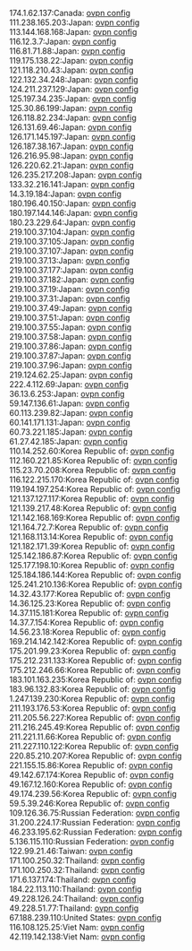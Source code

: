 174.1.62.137:Canada: [ovpn config](vpn/174_1_62_137.ovpn)  
111.238.165.203:Japan: [ovpn config](vpn/111_238_165_203.ovpn)  
113.144.168.168:Japan: [ovpn config](vpn/113_144_168_168.ovpn)  
116.12.3.7:Japan: [ovpn config](vpn/116_12_3_7.ovpn)  
116.81.71.88:Japan: [ovpn config](vpn/116_81_71_88.ovpn)  
119.175.138.22:Japan: [ovpn config](vpn/119_175_138_22.ovpn)  
121.118.210.43:Japan: [ovpn config](vpn/121_118_210_43.ovpn)  
122.132.34.248:Japan: [ovpn config](vpn/122_132_34_248.ovpn)  
124.211.237.129:Japan: [ovpn config](vpn/124_211_237_129.ovpn)  
125.197.34.235:Japan: [ovpn config](vpn/125_197_34_235.ovpn)  
125.30.86.199:Japan: [ovpn config](vpn/125_30_86_199.ovpn)  
126.118.82.234:Japan: [ovpn config](vpn/126_118_82_234.ovpn)  
126.131.69.46:Japan: [ovpn config](vpn/126_131_69_46.ovpn)  
126.171.145.197:Japan: [ovpn config](vpn/126_171_145_197.ovpn)  
126.187.38.167:Japan: [ovpn config](vpn/126_187_38_167.ovpn)  
126.216.95.98:Japan: [ovpn config](vpn/126_216_95_98.ovpn)  
126.220.62.21:Japan: [ovpn config](vpn/126_220_62_21.ovpn)  
126.235.217.208:Japan: [ovpn config](vpn/126_235_217_208.ovpn)  
133.32.216.141:Japan: [ovpn config](vpn/133_32_216_141.ovpn)  
14.3.19.184:Japan: [ovpn config](vpn/14_3_19_184.ovpn)  
180.196.40.150:Japan: [ovpn config](vpn/180_196_40_150.ovpn)  
180.197.144.146:Japan: [ovpn config](vpn/180_197_144_146.ovpn)  
180.23.229.64:Japan: [ovpn config](vpn/180_23_229_64.ovpn)  
219.100.37.104:Japan: [ovpn config](vpn/219_100_37_104.ovpn)  
219.100.37.105:Japan: [ovpn config](vpn/219_100_37_105.ovpn)  
219.100.37.107:Japan: [ovpn config](vpn/219_100_37_107.ovpn)  
219.100.37.13:Japan: [ovpn config](vpn/219_100_37_13.ovpn)  
219.100.37.177:Japan: [ovpn config](vpn/219_100_37_177.ovpn)  
219.100.37.182:Japan: [ovpn config](vpn/219_100_37_182.ovpn)  
219.100.37.19:Japan: [ovpn config](vpn/219_100_37_19.ovpn)  
219.100.37.31:Japan: [ovpn config](vpn/219_100_37_31.ovpn)  
219.100.37.49:Japan: [ovpn config](vpn/219_100_37_49.ovpn)  
219.100.37.51:Japan: [ovpn config](vpn/219_100_37_51.ovpn)  
219.100.37.55:Japan: [ovpn config](vpn/219_100_37_55.ovpn)  
219.100.37.58:Japan: [ovpn config](vpn/219_100_37_58.ovpn)  
219.100.37.86:Japan: [ovpn config](vpn/219_100_37_86.ovpn)  
219.100.37.87:Japan: [ovpn config](vpn/219_100_37_87.ovpn)  
219.100.37.96:Japan: [ovpn config](vpn/219_100_37_96.ovpn)  
219.124.62.25:Japan: [ovpn config](vpn/219_124_62_25.ovpn)  
222.4.112.69:Japan: [ovpn config](vpn/222_4_112_69.ovpn)  
36.13.6.253:Japan: [ovpn config](vpn/36_13_6_253.ovpn)  
59.147.136.61:Japan: [ovpn config](vpn/59_147_136_61.ovpn)  
60.113.239.82:Japan: [ovpn config](vpn/60_113_239_82.ovpn)  
60.141.171.131:Japan: [ovpn config](vpn/60_141_171_131.ovpn)  
60.73.221.185:Japan: [ovpn config](vpn/60_73_221_185.ovpn)  
61.27.42.185:Japan: [ovpn config](vpn/61_27_42_185.ovpn)  
110.14.252.60:Korea Republic of: [ovpn config](vpn/110_14_252_60.ovpn)  
112.160.221.85:Korea Republic of: [ovpn config](vpn/112_160_221_85.ovpn)  
115.23.70.208:Korea Republic of: [ovpn config](vpn/115_23_70_208.ovpn)  
116.122.215.170:Korea Republic of: [ovpn config](vpn/116_122_215_170.ovpn)  
119.194.197.254:Korea Republic of: [ovpn config](vpn/119_194_197_254.ovpn)  
121.137.127.117:Korea Republic of: [ovpn config](vpn/121_137_127_117.ovpn)  
121.139.217.48:Korea Republic of: [ovpn config](vpn/121_139_217_48.ovpn)  
121.142.168.169:Korea Republic of: [ovpn config](vpn/121_142_168_169.ovpn)  
121.164.72.7:Korea Republic of: [ovpn config](vpn/121_164_72_7.ovpn)  
121.168.113.14:Korea Republic of: [ovpn config](vpn/121_168_113_14.ovpn)  
121.182.171.39:Korea Republic of: [ovpn config](vpn/121_182_171_39.ovpn)  
125.142.186.87:Korea Republic of: [ovpn config](vpn/125_142_186_87.ovpn)  
125.177.198.10:Korea Republic of: [ovpn config](vpn/125_177_198_10.ovpn)  
125.184.186.144:Korea Republic of: [ovpn config](vpn/125_184_186_144.ovpn)  
125.241.210.136:Korea Republic of: [ovpn config](vpn/125_241_210_136.ovpn)  
14.32.43.177:Korea Republic of: [ovpn config](vpn/14_32_43_177.ovpn)  
14.36.125.23:Korea Republic of: [ovpn config](vpn/14_36_125_23.ovpn)  
14.37.115.181:Korea Republic of: [ovpn config](vpn/14_37_115_181.ovpn)  
14.37.7.154:Korea Republic of: [ovpn config](vpn/14_37_7_154.ovpn)  
14.56.23.18:Korea Republic of: [ovpn config](vpn/14_56_23_18.ovpn)  
169.214.142.142:Korea Republic of: [ovpn config](vpn/169_214_142_142.ovpn)  
175.201.99.23:Korea Republic of: [ovpn config](vpn/175_201_99_23.ovpn)  
175.212.231.133:Korea Republic of: [ovpn config](vpn/175_212_231_133.ovpn)  
175.212.246.66:Korea Republic of: [ovpn config](vpn/175_212_246_66.ovpn)  
183.101.163.235:Korea Republic of: [ovpn config](vpn/183_101_163_235.ovpn)  
183.96.132.83:Korea Republic of: [ovpn config](vpn/183_96_132_83.ovpn)  
1.247.139.230:Korea Republic of: [ovpn config](vpn/1_247_139_230.ovpn)  
211.193.176.53:Korea Republic of: [ovpn config](vpn/211_193_176_53.ovpn)  
211.205.56.227:Korea Republic of: [ovpn config](vpn/211_205_56_227.ovpn)  
211.216.245.49:Korea Republic of: [ovpn config](vpn/211_216_245_49.ovpn)  
211.221.11.66:Korea Republic of: [ovpn config](vpn/211_221_11_66.ovpn)  
211.227.110.122:Korea Republic of: [ovpn config](vpn/211_227_110_122.ovpn)  
220.85.210.207:Korea Republic of: [ovpn config](vpn/220_85_210_207.ovpn)  
221.155.15.86:Korea Republic of: [ovpn config](vpn/221_155_15_86.ovpn)  
49.142.67.174:Korea Republic of: [ovpn config](vpn/49_142_67_174.ovpn)  
49.167.12.160:Korea Republic of: [ovpn config](vpn/49_167_12_160.ovpn)  
49.174.239.56:Korea Republic of: [ovpn config](vpn/49_174_239_56.ovpn)  
59.5.39.246:Korea Republic of: [ovpn config](vpn/59_5_39_246.ovpn)  
109.126.36.75:Russian Federation: [ovpn config](vpn/109_126_36_75.ovpn)  
31.200.224.17:Russian Federation: [ovpn config](vpn/31_200_224_17.ovpn)  
46.233.195.62:Russian Federation: [ovpn config](vpn/46_233_195_62.ovpn)  
5.136.115.110:Russian Federation: [ovpn config](vpn/5_136_115_110.ovpn)  
122.99.21.46:Taiwan: [ovpn config](vpn/122_99_21_46.ovpn)  
171.100.250.32:Thailand: [ovpn config](vpn/171_100_250_32.ovpn)  
171.100.250.32:Thailand: [ovpn config](vpn/171_100_250_32.ovpn)  
171.6.137.174:Thailand: [ovpn config](vpn/171_6_137_174.ovpn)  
184.22.113.110:Thailand: [ovpn config](vpn/184_22_113_110.ovpn)  
49.228.126.24:Thailand: [ovpn config](vpn/49_228_126_24.ovpn)  
49.228.51.77:Thailand: [ovpn config](vpn/49_228_51_77.ovpn)  
67.188.239.110:United States: [ovpn config](vpn/67_188_239_110.ovpn)  
116.108.125.25:Viet Nam: [ovpn config](vpn/116_108_125_25.ovpn)  
42.119.142.138:Viet Nam: [ovpn config](vpn/42_119_142_138.ovpn)  
